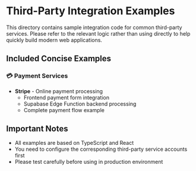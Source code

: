 # Third-Party Integration Examples

This directory contains sample integration code for common third-party services. Please refer to the relevant logic rather than using directly to help quickly build modern web applications.

## Included Concise Examples

### 💳 Payment Services
- **Stripe** - Online payment processing
  - Frontend payment form integration
  - Supabase Edge Function backend processing
  - Complete payment flow example


## Important Notes
- All examples are based on TypeScript and React
- You need to configure the corresponding third-party service accounts first
- Please test carefully before using in production environment
